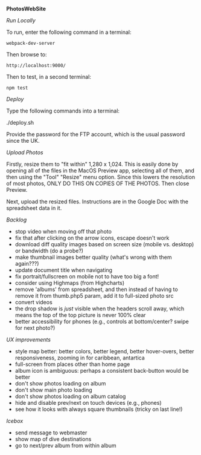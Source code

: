 **PhotosWebSite**

*Run Locally*

To run, enter the following command in a terminal:

    webpack-dev-server

Then browse to:

    http://localhost:9000/

Then to test, in a second terminal:

    npm test

*Deploy*

Type the following commands into a terminal:

   ./deploy.sh

Provide the password for the FTP account, which is the usual password since the UK.

*Upload Photos*

Firstly, resize them to "fit within" 1,280 x 1,024. This is easily done by opening all of the files in
the MacOS Preview app, selecting all of them, and then using the "Tool" "Resize" menu option. Since this lowers the
resolution of most photos, ONLY DO THIS ON COPIES OF THE PHOTOS. Then close Preview.

Next, upload the resized files. Instructions are in the Google Doc with the spreadsheet data in it.

*Backlog*

* stop video when moving off that photo
* fix that after clicking on the arrow icons, escape doesn't work
* download diff quality images based on screen size (mobile vs. desktop) or bandwidth (do a probe?)
* make thumbnail images better quality (what's wrong with them again???)
* update document title when navigating
* fix portrait/fullscreen on mobile not to have too big a font!
* consider using Highmaps (from Highcharts)
* remove 'albums' from spreadsheet, and then instead of having to remove it from thumb.php5 param, add it to full-sized photo src
* convert videos
* the drop shadow is _just_ visible when the headers scroll away, which means the top of the top picture is never 100% clear
* better accessibility for phones (e.g., controls at bottom/center? swipe for next photo?)

*UX improvements*

* style map better: better colors, better legend, better hover-overs, better responsiveness, zooming in for caribbean, antartica
* full-screen from places other than home page
* album icon is ambiguous: perhaps a consistent back-button would be better
* don't show photos loading on album
* don't show main photo loading
* don't show photos loading on album catalog
* hide and disable prev/next on touch devices (e.g., phones)
* see how it looks with always square thumbnails (tricky on last line!)

*Icebox*

* send message to webmaster
* show map of dive destinations
* go to next/prev album from within album


